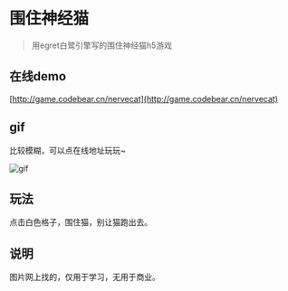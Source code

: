 # 围住神经猫

> 用egret白鹭引擎写的围住神经猫h5游戏

## 在线demo

[http://game.codebear.cn/nervecat](http://game.codebear.cn/nervecat)

## gif
比较模糊，可以点在线地址玩玩~

![gif](/nerve-cat.gif)

## 玩法
点击白色格子，围住猫，别让猫跑出去。

## 说明
图片网上找的，仅用于学习，无用于商业。
